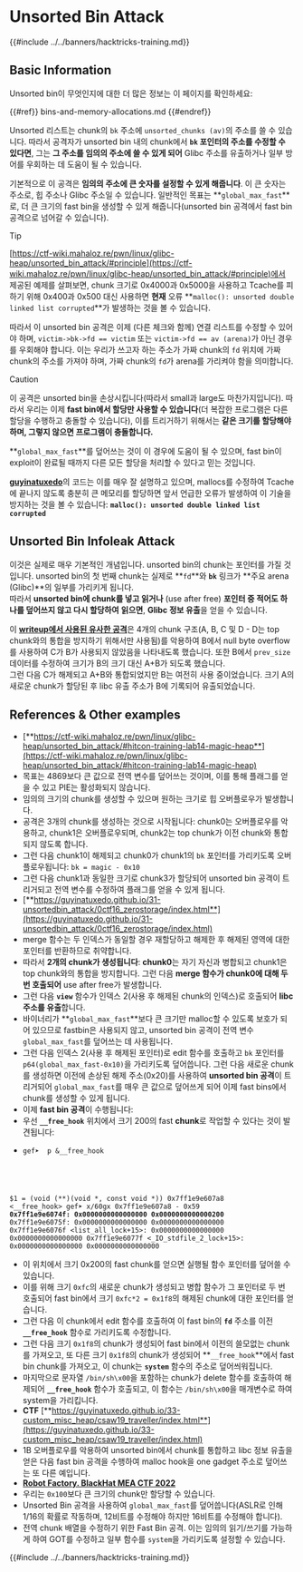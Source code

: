 # Unsorted Bin Attack

{{#include ../../banners/hacktricks-training.md}}

## Basic Information

Unsorted bin이 무엇인지에 대한 더 많은 정보는 이 페이지를 확인하세요:

{{#ref}}
bins-and-memory-allocations.md
{{#endref}}

Unsorted 리스트는 chunk의 `bk` 주소에 `unsorted_chunks (av)`의 주소를 쓸 수 있습니다. 따라서 공격자가 unsorted bin 내의 chunk에서 **`bk` 포인터의 주소를 수정할 수 있다면**, 그는 **그 주소를 임의의 주소에 쓸 수 있게 되어** Glibc 주소를 유출하거나 일부 방어를 우회하는 데 도움이 될 수 있습니다.

기본적으로 이 공격은 **임의의 주소에 큰 숫자를 설정할 수 있게 해줍니다**. 이 큰 숫자는 주소로, 힙 주소나 Glibc 주소일 수 있습니다. 일반적인 목표는 **`global_max_fast`**로, 더 큰 크기의 fast bin을 생성할 수 있게 해줍니다(unsorted bin 공격에서 fast bin 공격으로 넘어갈 수 있습니다).

> [!TIP]
> [https://ctf-wiki.mahaloz.re/pwn/linux/glibc-heap/unsorted_bin_attack/#principle](https://ctf-wiki.mahaloz.re/pwn/linux/glibc-heap/unsorted_bin_attack/#principle)에서 제공된 예제를 살펴보면, chunk 크기로 0x4000과 0x5000을 사용하고 Tcache를 피하기 위해 0x400과 0x500 대신 사용하면 **현재** 오류 **`malloc(): unsorted double linked list corrupted`**가 발생하는 것을 볼 수 있습니다.
>
> 따라서 이 unsorted bin 공격은 이제 (다른 체크와 함께) 연결 리스트를 수정할 수 있어야 하며, `victim->bk->fd == victim` 또는 `victim->fd == av (arena)`가 아닌 경우를 우회해야 합니다. 이는 우리가 쓰고자 하는 주소가 가짜 chunk의 `fd` 위치에 가짜 chunk의 주소를 가져야 하며, 가짜 chunk의 `fd`가 arena를 가리켜야 함을 의미합니다.

> [!CAUTION]
> 이 공격은 unsorted bin을 손상시킵니다(따라서 small과 large도 마찬가지입니다). 따라서 우리는 이제 **fast bin에서 할당만 사용할 수 있습니다**(더 복잡한 프로그램은 다른 할당을 수행하고 충돌할 수 있습니다), 이를 트리거하기 위해서는 **같은 크기를 할당해야 하며, 그렇지 않으면 프로그램이 충돌합니다.**
>
> **`global_max_fast`**를 덮어쓰는 것이 이 경우에 도움이 될 수 있으며, fast bin이 exploit이 완료될 때까지 다른 모든 할당을 처리할 수 있다고 믿는 것입니다.

[**guyinatuxedo**](https://guyinatuxedo.github.io/31-unsortedbin_attack/unsorted_explanation/index.html)의 코드는 이를 매우 잘 설명하고 있으며, mallocs를 수정하여 Tcache에 끝나지 않도록 충분히 큰 메모리를 할당하면 앞서 언급한 오류가 발생하여 이 기술을 방지하는 것을 볼 수 있습니다: **`malloc(): unsorted double linked list corrupted`**

## Unsorted Bin Infoleak Attack

이것은 실제로 매우 기본적인 개념입니다. unsorted bin의 chunk는 포인터를 가질 것입니다. unsorted bin의 첫 번째 chunk는 실제로 **`fd`**와 **`bk`** 링크가 **주요 arena (Glibc)**의 일부를 가리키게 됩니다.\
따라서 **unsorted bin에 chunk를 넣고 읽거나** (use after free) **포인터 중 적어도 하나를 덮어쓰지 않고 다시 할당하여** **읽으면**, **Glibc 정보 유출**을 얻을 수 있습니다.

이 [**writeup에서 사용된 유사한 공격**](https://guyinatuxedo.github.io/33-custom_misc_heap/csaw18_alienVSsamurai/index.html)은 4개의 chunk 구조(A, B, C 및 D - D는 top chunk와의 통합을 방지하기 위해서만 사용됨)를 악용하여 B에서 null byte overflow를 사용하여 C가 B가 사용되지 않았음을 나타내도록 했습니다. 또한 B에서 `prev_size` 데이터를 수정하여 크기가 B의 크기 대신 A+B가 되도록 했습니다.\
그런 다음 C가 해제되고 A+B와 통합되었지만 B는 여전히 사용 중이었습니다. 크기 A의 새로운 chunk가 할당된 후 libc 유출 주소가 B에 기록되어 유출되었습니다.

## References & Other examples

- [**https://ctf-wiki.mahaloz.re/pwn/linux/glibc-heap/unsorted_bin_attack/#hitcon-training-lab14-magic-heap**](https://ctf-wiki.mahaloz.re/pwn/linux/glibc-heap/unsorted_bin_attack/#hitcon-training-lab14-magic-heap)
- 목표는 4869보다 큰 값으로 전역 변수를 덮어쓰는 것이며, 이를 통해 플래그를 얻을 수 있고 PIE는 활성화되지 않습니다.
- 임의의 크기의 chunk를 생성할 수 있으며 원하는 크기로 힙 오버플로우가 발생합니다.
- 공격은 3개의 chunk를 생성하는 것으로 시작됩니다: chunk0는 오버플로우를 악용하고, chunk1은 오버플로우되며, chunk2는 top chunk가 이전 chunk와 통합되지 않도록 합니다.
- 그런 다음 chunk1이 해제되고 chunk0가 chunk1의 `bk` 포인터를 가리키도록 오버플로우됩니다: `bk = magic - 0x10`
- 그런 다음 chunk1과 동일한 크기로 chunk3가 할당되어 unsorted bin 공격이 트리거되고 전역 변수를 수정하여 플래그를 얻을 수 있게 됩니다.
- [**https://guyinatuxedo.github.io/31-unsortedbin_attack/0ctf16_zerostorage/index.html**](https://guyinatuxedo.github.io/31-unsortedbin_attack/0ctf16_zerostorage/index.html)
- merge 함수는 두 인덱스가 동일할 경우 재할당하고 해제한 후 해제된 영역에 대한 포인터를 반환하므로 취약합니다.
- 따라서 **2개의 chunk가 생성됩니다**: **chunk0**는 자기 자신과 병합되고 chunk1은 top chunk와의 통합을 방지합니다. 그런 다음 **merge 함수가 chunk0에 대해 두 번 호출되어** use after free가 발생합니다.
- 그런 다음 **`view`** 함수가 인덱스 2(사용 후 해제된 chunk의 인덱스)로 호출되어 **libc 주소를 유출**합니다.
- 바이너리가 **`global_max_fast`**보다 큰 크기만 malloc할 수 있도록 보호가 되어 있으므로 fastbin은 사용되지 않고, unsorted bin 공격이 전역 변수 `global_max_fast`를 덮어쓰는 데 사용됩니다.
- 그런 다음 인덱스 2(사용 후 해제된 포인터)로 edit 함수를 호출하고 `bk` 포인터를 `p64(global_max_fast-0x10)`을 가리키도록 덮어씁니다. 그런 다음 새로운 chunk를 생성하면 이전에 손상된 해제 주소(0x20)를 사용하여 **unsorted bin 공격**이 트리거되어 `global_max_fast`를 매우 큰 값으로 덮어쓰게 되어 이제 fast bins에서 chunk를 생성할 수 있게 됩니다.
- 이제 **fast bin 공격**이 수행됩니다:
- 우선 **`__free_hook`** 위치에서 크기 200의 fast **chunk**로 작업할 수 있다는 것이 발견됩니다:
- <pre class="language-c"><code class="lang-c">gef➤  p &#x26;__free_hook
$1 = (void (**)(void *, const void *)) 0x7ff1e9e607a8 &#x3C;__free_hook>
gef➤  x/60gx 0x7ff1e9e607a8 - 0x59
<strong>0x7ff1e9e6074f: 0x0000000000000000      0x0000000000000200
</strong>0x7ff1e9e6075f: 0x0000000000000000      0x0000000000000000
0x7ff1e9e6076f &#x3C;list_all_lock+15>:      0x0000000000000000      0x0000000000000000
0x7ff1e9e6077f &#x3C;_IO_stdfile_2_lock+15>: 0x0000000000000000      0x0000000000000000
</code></pre>
- 이 위치에서 크기 0x200의 fast chunk를 얻으면 실행될 함수 포인터를 덮어쓸 수 있습니다.
- 이를 위해 크기 `0xfc`의 새로운 chunk가 생성되고 병합 함수가 그 포인터로 두 번 호출되어 fast bin에서 크기 `0xfc*2 = 0x1f8`의 해제된 chunk에 대한 포인터를 얻습니다.
- 그런 다음 이 chunk에서 edit 함수를 호출하여 이 fast bin의 **`fd`** 주소를 이전 **`__free_hook`** 함수로 가리키도록 수정합니다.
- 그런 다음 크기 `0x1f8`의 chunk가 생성되어 fast bin에서 이전의 쓸모없는 chunk를 가져오고, 또 다른 크기 `0x1f8`의 chunk가 생성되어 **`__free_hook`**에서 fast bin chunk를 가져오고, 이 chunk는 **`system`** 함수의 주소로 덮어씌워집니다.
- 마지막으로 문자열 `/bin/sh\x00`을 포함하는 chunk가 delete 함수를 호출하여 해제되어 **`__free_hook`** 함수가 호출되고, 이 함수는 `/bin/sh\x00`을 매개변수로 하여 system을 가리킵니다.
- **CTF** [**https://guyinatuxedo.github.io/33-custom_misc_heap/csaw19_traveller/index.html**](https://guyinatuxedo.github.io/33-custom_misc_heap/csaw19_traveller/index.html)
- 1B 오버플로우를 악용하여 unsorted bin에서 chunk를 통합하고 libc 정보 유출을 얻은 다음 fast bin 공격을 수행하여 malloc hook을 one gadget 주소로 덮어쓰는 또 다른 예입니다.
- [**Robot Factory. BlackHat MEA CTF 2022**](https://7rocky.github.io/en/ctf/other/blackhat-ctf/robot-factory/)
- 우리는 `0x100`보다 큰 크기의 chunk만 할당할 수 있습니다.
- Unsorted Bin 공격을 사용하여 `global_max_fast`를 덮어씁니다(ASLR로 인해 1/16의 확률로 작동하며, 12비트를 수정해야 하지만 16비트를 수정해야 합니다).
- 전역 chunk 배열을 수정하기 위한 Fast Bin 공격. 이는 임의의 읽기/쓰기를 가능하게 하여 GOT를 수정하고 일부 함수를 `system`을 가리키도록 설정할 수 있습니다.

{{#include ../../banners/hacktricks-training.md}}
